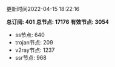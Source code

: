 更新时间2022-04-15 18:22:16

**总订阅: 401**
**总节点: 17176**
**有效节点: 3054**
- ss节点: 640
- trojan节点: 209
- v2ray节点: 1237
- ssr节点: 968
